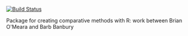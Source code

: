 [![Build Status](https://travis-ci.org/bomeara/treevo.svg)](https://travis-ci.org/bomeara/treevo)

Package for creating comparative methods with R: work between Brian O'Meara and Barb Banbury


